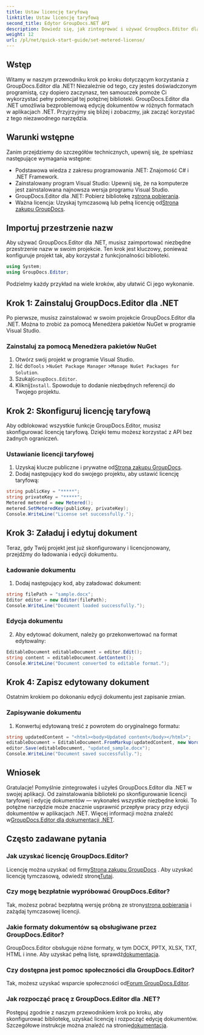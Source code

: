 ```yaml
---
title: Ustaw licencję taryfową
linktitle: Ustaw licencję taryfową
second_title: Edytor GroupDocs.NET API
description: Dowiedz się, jak zintegrować i używać GroupDocs.Editor dla .NET, korzystając z naszego obszernego przewodnika. Odblokuj zaawansowane funkcje edycji dokumentów w aplikacjach .NET.
weight: 12
url: /pl/net/quick-start-guide/set-metered-license/
---
```

## Wstęp
Witamy w naszym przewodniku krok po kroku dotyczącym korzystania z GroupDocs.Editor dla .NET! Niezależnie od tego, czy jesteś doświadczonym programistą, czy dopiero zaczynasz, ten samouczek pomoże Ci wykorzystać pełny potencjał tej potężnej biblioteki. GroupDocs.Editor dla .NET umożliwia bezproblemową edycję dokumentów w różnych formatach w aplikacjach .NET. Przyjrzyjmy się bliżej i zobaczmy, jak zacząć korzystać z tego niezawodnego narzędzia.
## Warunki wstępne
Zanim przejdziemy do szczegółów technicznych, upewnij się, że spełniasz następujące wymagania wstępne:
- Podstawowa wiedza z zakresu programowania .NET: Znajomość C# i .NET Framework.
- Zainstalowany program Visual Studio: Upewnij się, że na komputerze jest zainstalowana najnowsza wersja programu Visual Studio.
-  GroupDocs.Editor dla .NET: Pobierz bibliotekę z[strona pobierania](https://releases.groupdocs.com/editor/net/).
-  Ważna licencja: Uzyskaj tymczasową lub pełną licencję od[Strona zakupu GroupDocs](https://purchase.groupdocs.com/temporary-license/).
## Importuj przestrzenie nazw
Aby używać GroupDocs.Editor dla .NET, musisz zaimportować niezbędne przestrzenie nazw w swoim projekcie. Ten krok jest kluczowy, ponieważ konfiguruje projekt tak, aby korzystał z funkcjonalności biblioteki.
```csharp
using System;
using GroupDocs.Editor;
```
Podzielmy każdy przykład na wiele kroków, aby ułatwić Ci jego wykonanie.
## Krok 1: Zainstaluj GroupDocs.Editor dla .NET
Po pierwsze, musisz zainstalować w swoim projekcie GroupDocs.Editor dla .NET. Można to zrobić za pomocą Menedżera pakietów NuGet w programie Visual Studio.
### Zainstaluj za pomocą Menedżera pakietów NuGet
1. Otwórz swój projekt w programie Visual Studio.
2.  Iść do`Tools` >`NuGet Package Manager` >`Manage NuGet Packages for Solution`.
3.  Szukaj`GroupDocs.Editor`.
4.  Kliknij`Install`.
Spowoduje to dodanie niezbędnych referencji do Twojego projektu.
## Krok 2: Skonfiguruj licencję taryfową
Aby odblokować wszystkie funkcje GroupDocs.Editor, musisz skonfigurować licencję taryfową. Dzięki temu możesz korzystać z API bez żadnych ograniczeń.
### Ustawianie licencji taryfowej
1.  Uzyskaj klucze publiczne i prywatne od[Strona zakupu GroupDocs](https://purchase.groupdocs.com/temporary-license/).
2. Dodaj następujący kod do swojego projektu, aby ustawić licencję taryfową:
```csharp
string publicKey = "*****";
string privateKey = "*****";
Metered metered = new Metered();
metered.SetMeteredKey(publicKey, privateKey);
Console.WriteLine("License set successfully.");
```
## Krok 3: Załaduj i edytuj dokument
Teraz, gdy Twój projekt jest już skonfigurowany i licencjonowany, przejdźmy do ładowania i edycji dokumentu.
### Ładowanie dokumentu
1. Dodaj następujący kod, aby załadować dokument:
```csharp
string filePath = "sample.docx";
Editor editor = new Editor(filePath);
Console.WriteLine("Document loaded successfully.");
```
### Edycja dokumentu
2. Aby edytować dokument, należy go przekonwertować na format edytowalny:
```csharp
EditableDocument editableDocument = editor.Edit();
string content = editableDocument.GetContent();
Console.WriteLine("Document converted to editable format.");
```
## Krok 4: Zapisz edytowany dokument
Ostatnim krokiem po dokonaniu edycji dokumentu jest zapisanie zmian.
### Zapisywanie dokumentu
1. Konwertuj edytowaną treść z powrotem do oryginalnego formatu:
```csharp
string updatedContent = "<html><body>Updated content</body></html>";
editableDocument = EditableDocument.FromMarkup(updatedContent, new WordProcessingSaveOptions());
editor.Save(editableDocument, "updated_sample.docx");
Console.WriteLine("Document saved successfully.");
```
## Wniosek
 Gratulacje! Pomyślnie zintegrowałeś i użyłeś GroupDocs.Editor dla .NET w swojej aplikacji. Od zainstalowania biblioteki po skonfigurowanie licencji taryfowej i edycję dokumentów — wykonałeś wszystkie niezbędne kroki. To potężne narzędzie może znacznie usprawnić przepływ pracy przy edycji dokumentów w aplikacjach .NET. Więcej informacji można znaleźć w[GroupDocs.Editor dla dokumentacji .NET](https://tutorials.groupdocs.com/editor/net/).
## Często zadawane pytania
### Jak uzyskać licencję GroupDocs.Editor?
 Licencję można uzyskać od firmy[Strona zakupu GroupDocs](https://purchase.groupdocs.com/buy) . Aby uzyskać licencję tymczasową, odwiedź stronę[Tutaj](https://purchase.groupdocs.com/temporary-license/).
### Czy mogę bezpłatnie wypróbować GroupDocs.Editor?
 Tak, możesz pobrać bezpłatną wersję próbną ze strony[strona pobierania](https://releases.groupdocs.com/) i zażądaj tymczasowej licencji.
### Jakie formaty dokumentów są obsługiwane przez GroupDocs.Editor?
 GroupDocs.Editor obsługuje różne formaty, w tym DOCX, PPTX, XLSX, TXT, HTML i inne. Aby uzyskać pełną listę, sprawdź[dokumentacja](https://tutorials.groupdocs.com/editor/net/).
### Czy dostępna jest pomoc społeczności dla GroupDocs.Editor?
 Tak, możesz uzyskać wsparcie społeczności od[Forum GroupDocs.Editor](https://forum.groupdocs.com/c/editor/20).
### Jak rozpocząć pracę z GroupDocs.Editor dla .NET?
 Postępuj zgodnie z naszym przewodnikiem krok po kroku, aby skonfigurować bibliotekę, uzyskać licencję i rozpocząć edycję dokumentów. Szczegółowe instrukcje można znaleźć na stronie[dokumentacja](https://tutorials.groupdocs.com/editor/net/).